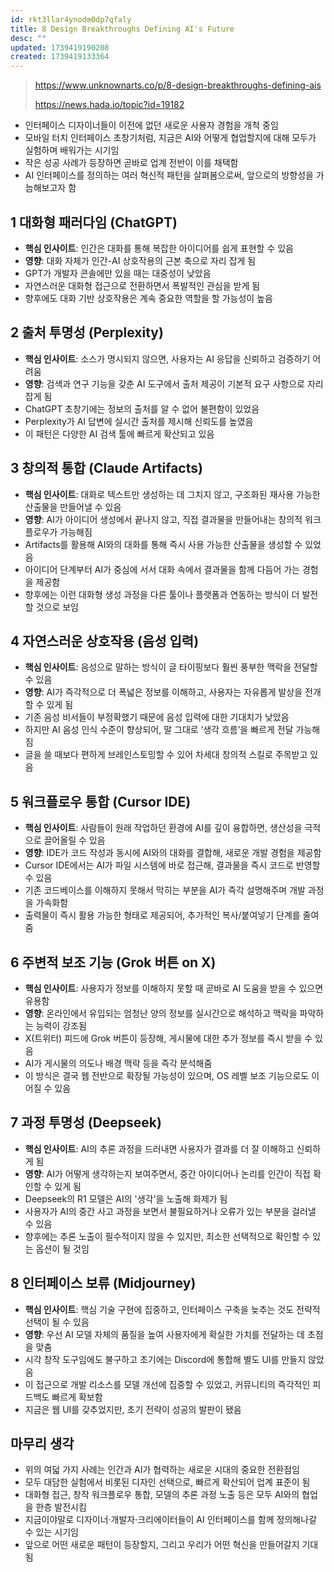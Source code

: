 ```yaml
---
id: rkt3llar4ynodm0dp7qfaly
title: 8 Design Breakthroughs Defining AI's Future
desc: ""
updated: 1739419190208
created: 1739419133364
---
```


> https://www.unknownarts.co/p/8-design-breakthroughs-defining-ais
>
> https://news.hada.io/topic?id=19182

- 인터페이스 디자이너들이 이전에 없던 새로운 사용자 경험을 개척 중임
- 모바일 터치 인터페이스 초창기처럼, 지금은 AI와 어떻게 협업할지에 대해 모두가 실험하며 배워가는 시기임
- 작은 성공 사례가 등장하면 곧바로 업계 전반이 이를 채택함
- AI 인터페이스를 정의하는 여러 혁신적 패턴을 살펴봄으로써, 앞으로의 방향성을 가늠해보고자 함

## 1 대화형 패러다임 (ChatGPT)

- **핵심 인사이트**: 인간은 대화를 통해 복잡한 아이디어를 쉽게 표현할 수 있음
- **영향**: 대화 자체가 인간-AI 상호작용의 근본 축으로 자리 잡게 됨
- GPT가 개발자 콘솔에만 있을 때는 대중성이 낮았음
- 자연스러운 대화형 접근으로 전환하면서 폭발적인 관심을 받게 됨
- 향후에도 대화 기반 상호작용은 계속 중요한 역할을 할 가능성이 높음

## 2 출처 투명성 (Perplexity)

- **핵심 인사이트**: 소스가 명시되지 않으면, 사용자는 AI 응답을 신뢰하고 검증하기 어려움
- **영향**: 검색과 연구 기능을 갖춘 AI 도구에서 출처 제공이 기본적 요구 사항으로 자리 잡게 됨
- ChatGPT 초창기에는 정보의 출처를 알 수 없어 불편함이 있었음
- Perplexity가 AI 답변에 실시간 출처를 제시해 신뢰도를 높였음
- 이 패턴은 다양한 AI 검색 툴에 빠르게 확산되고 있음

## 3 창의적 통합 (Claude Artifacts)

- **핵심 인사이트**: 대화로 텍스트만 생성하는 데 그치지 않고, 구조화된 재사용 가능한 산출물을 만들어낼 수 있음
- **영향**: AI가 아이디어 생성에서 끝나지 않고, 직접 결과물을 만들어내는 창의적 워크플로우가 가능해짐
- Artifacts를 활용해 AI와의 대화를 통해 즉시 사용 가능한 산출물을 생성할 수 있었음
- 아이디어 단계부터 AI가 중심에 서서 대화 속에서 결과물을 함께 다듬어 가는 경험을 제공함
- 향후에는 이런 대화형 생성 과정을 다른 툴이나 플랫폼과 연동하는 방식이 더 발전할 것으로 보임

## 4 자연스러운 상호작용 (음성 입력)

- **핵심 인사이트**: 음성으로 말하는 방식이 글 타이핑보다 훨씬 풍부한 맥락을 전달할 수 있음
- **영향**: AI가 즉각적으로 더 폭넓은 정보를 이해하고, 사용자는 자유롭게 발상을 전개할 수 있게 됨
- 기존 음성 비서들이 부정확했기 때문에 음성 입력에 대한 기대치가 낮았음
- 하지만 AI 음성 인식 수준이 향상되어, 말 그대로 ‘생각 흐름’을 빠르게 전달 가능해짐
- 글을 쓸 때보다 편하게 브레인스토밍할 수 있어 차세대 창의적 스킬로 주목받고 있음

## 5 워크플로우 통합 (Cursor IDE)

- **핵심 인사이트**: 사람들이 원래 작업하던 환경에 AI를 깊이 융합하면, 생산성을 극적으로 끌어올릴 수 있음
- **영향**: IDE가 코드 작성과 동시에 AI와의 대화를 결합해, 새로운 개발 경험을 제공함
- Cursor IDE에서는 AI가 파일 시스템에 바로 접근해, 결과물을 즉시 코드로 반영할 수 있음
- 기존 코드베이스를 이해하지 못해서 막히는 부분을 AI가 즉각 설명해주며 개발 과정을 가속화함
- 출력물이 즉시 활용 가능한 형태로 제공되어, 추가적인 복사/붙여넣기 단계를 줄여줌

## 6 주변적 보조 기능 (Grok 버튼 on X)

- **핵심 인사이트**: 사용자가 정보를 이해하지 못할 때 곧바로 AI 도움을 받을 수 있으면 유용함
- **영향**: 온라인에서 유입되는 엄청난 양의 정보를 실시간으로 해석하고 맥락을 파악하는 능력이 강조됨
- X(트위터) 피드에 Grok 버튼이 등장해, 게시물에 대한 추가 정보를 즉시 받을 수 있음
- AI가 게시물의 의도나 배경 맥락 등을 즉각 분석해줌
- 이 방식은 결국 웹 전반으로 확장될 가능성이 있으며, OS 레벨 보조 기능으로도 이어질 수 있음

## 7 과정 투명성 (Deepseek)

- **핵심 인사이트**: AI의 추론 과정을 드러내면 사용자가 결과를 더 잘 이해하고 신뢰하게 됨
- **영향**: AI가 어떻게 생각하는지 보여주면서, 중간 아이디어나 논리를 인간이 직접 확인할 수 있게 됨
- Deepseek의 R1 모델은 AI의 '생각'을 노출해 화제가 됨
- 사용자가 AI의 중간 사고 과정을 보면서 불필요하거나 오류가 있는 부분을 걸러낼 수 있음
- 향후에는 추론 노출이 필수적이지 않을 수 있지만, 최소한 선택적으로 확인할 수 있는 옵션이 될 것임

## 8 인터페이스 보류 (Midjourney)

- **핵심 인사이트**: 핵심 기술 구현에 집중하고, 인터페이스 구축을 늦추는 것도 전략적 선택이 될 수 있음
- **영향**: 우선 AI 모델 자체의 품질을 높여 사용자에게 확실한 가치를 전달하는 데 초점을 맞춤
- 시각 창작 도구임에도 불구하고 초기에는 Discord에 통합해 별도 UI를 만들지 않았음
- 이 접근으로 개발 리소스를 모델 개선에 집중할 수 있었고, 커뮤니티의 즉각적인 피드백도 빠르게 확보함
- 지금은 웹 UI를 갖추었지만, 초기 전략이 성공의 발판이 됐음

## 마무리 생각

- 위의 여덟 가지 사례는 인간과 AI가 협력하는 새로운 시대의 중요한 전환점임
- 모두 대담한 실험에서 비롯된 디자인 선택으로, 빠르게 확산되어 업계 표준이 됨
- 대화형 접근, 창작 워크플로우 통합, 모델의 추론 과정 노출 등은 모두 AI와의 협업을 한층 발전시킴
- 지금이야말로 디자이너·개발자·크리에이터들이 AI 인터페이스를 함께 정의해나갈 수 있는 시기임
- 앞으로 어떤 새로운 패턴이 등장할지, 그리고 우리가 어떤 혁신을 만들어갈지 기대됨

